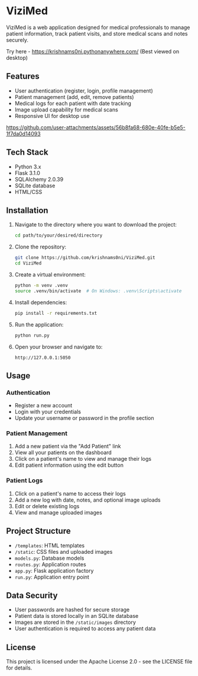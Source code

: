 # ViziMed

ViziMed is a web application designed for medical professionals to manage patient information, track patient visits, and store medical scans and notes securely. 

Try here - https://krishnams0ni.pythonanywhere.com/ (Best viewed on desktop)

## Features

- User authentication (register, login, profile management)
- Patient management (add, edit, remove patients)
- Medical logs for each patient with date tracking
- Image upload capability for medical scans
- Responsive UI for desktop use

https://github.com/user-attachments/assets/56b8fa68-680e-40fe-b5e5-1f7da0d14093

## Tech Stack

- Python 3.x
- Flask 3.1.0
- SQLAlchemy 2.0.39
- SQLite database
- HTML/CSS

## Installation

1. Navigate to the directory where you want to download the project:
   ```bash
   cd path/to/your/desired/directory
   ```

2. Clone the repository:
   ```bash
   git clone https://github.com/krishnams0ni/ViziMed.git
   cd ViziMed
   ```

3. Create a virtual environment:
   ```bash
   python -m venv .venv
   source .venv/bin/activate  # On Windows: .venv\Scripts\activate
   ```

4. Install dependencies:
   ```bash
   pip install -r requirements.txt
   ```

5. Run the application:
   ```bash
   python run.py
   ```

6. Open your browser and navigate to:
   ```
   http://127.0.0.1:5050
   ```

## Usage

### Authentication
- Register a new account
- Login with your credentials
- Update your username or password in the profile section

### Patient Management
1. Add a new patient via the "Add Patient" link
2. View all your patients on the dashboard
3. Click on a patient's name to view and manage their logs
4. Edit patient information using the edit button

### Patient Logs
1. Click on a patient's name to access their logs
2. Add a new log with date, notes, and optional image uploads
3. Edit or delete existing logs
4. View and manage uploaded images

## Project Structure

- `/templates`: HTML templates
- `/static`: CSS files and uploaded images
- `models.py`: Database models
- `routes.py`: Application routes
- `app.py`: Flask application factory
- `run.py`: Application entry point

## Data Security

- User passwords are hashed for secure storage
- Patient data is stored locally in an SQLite database
- Images are stored in the `/static/images` directory
- User authentication is required to access any patient data

## License

This project is licensed under the Apache License 2.0 - see the LICENSE file for details.
